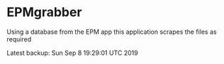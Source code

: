 # EPMgrabber
Using a database from the EPM app this application scrapes the files as required


Latest backup: Sun Sep 8 19:29:01 UTC 2019
